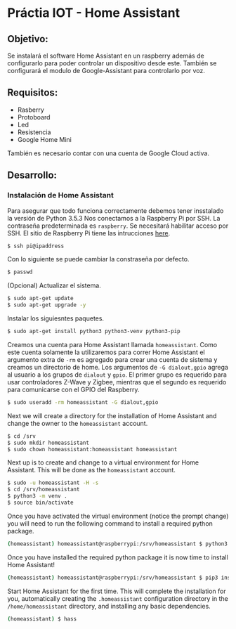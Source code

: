 # Práctia IOT - Home Assistant

## Objetivo:

Se instalará el software Home Assistant en un raspberry además de configurarlo para poder controlar un dispositivo desde este.
También se configurará el modulo de Google-Assistant para controlarlo por voz.


## Requisitos:

- Rasberry
- Protoboard
- Led
- Resistencia
- Google Home Mini

También es necesario contar con una cuenta de Google Cloud activa.

## Desarrollo:

### Instalación de Home Assistant

Para asegurar que todo funciona correctamente debemos tener insstalado la versión de Python 3.5.3
Nos conectamos a la Raspberry Pi por SSH. La contraseña predeterminada es `raspberry`.
Se necesitará habilitar acceso por SSH. El sitio de Raspberry Pi tiene las intrucciones [here](https://www.raspberrypi.org/documentation/remote-access/ssh/).

```bash
$ ssh pi@ipaddress
```

Con lo siguiente se puede cambiar la constraseña por defecto.

```bash
$ passwd
```

(Opcional) Actualizar el sistema.

```bash
$ sudo apt-get update
$ sudo apt-get upgrade -y
```

Instalar los siguiesntes paquetes.

```bash
$ sudo apt-get install python3 python3-venv python3-pip
```

Creamos una cuenta para Home Assistant llamada `homeassistant`.
Como este cuenta solamente la utilizaremos para correr Home Assistant el argumento extra de `-rm` es agregado para crear una cuenta de sistema y creamos un directorio de home.
Los argumentos de `-G dialout,gpio` agrega al usuario a los grupos de `dialout` y `gpio`. El primer grupo es requerido para usar controladores Z-Wave y Zigbee,
mientras que el segundo es requerido para comunicarse con el GPIO del Raspberry.

```bash
$ sudo useradd -rm homeassistant -G dialout,gpio
```

Next we will create a directory for the installation of Home Assistant and change the owner to the `homeassistant` account.

```bash
$ cd /srv
$ sudo mkdir homeassistant
$ sudo chown homeassistant:homeassistant homeassistant
```

Next up is to create and change to a virtual environment for Home Assistant. This will be done as the `homeassistant` account.

```bash
$ sudo -u homeassistant -H -s
$ cd /srv/homeassistant
$ python3 -m venv .
$ source bin/activate
```
Once you have activated the virtual environment (notice the prompt change) you will need to run the following command to install a required python package.

```bash
(homeassistant) homeassistant@raspberrypi:/srv/homeassistant $ python3 -m pip install wheel
```

Once you have installed the required python package it is now time to install Home Assistant!

```bash
(homeassistant) homeassistant@raspberrypi:/srv/homeassistant $ pip3 install homeassistant
```

Start Home Assistant for the first time. This will complete the installation for you, automatically creating the `.homeassistant` configuration directory in the `/home/homeassistant` directory, and installing any basic dependencies.

```bash
(homeassistant) $ hass
```
